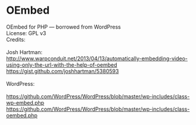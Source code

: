 OEmbed
======

OEmbed for PHP &mdash; borrowed from WordPress<br>
License:  GPL v3<br>
Credits: 
<br><br>
Josh Hartman: 
<br>
http://www.warpconduit.net/2013/04/13/automatically-embedding-video-using-only-the-url-with-the-help-of-oembed<br>
https://gist.github.com/joshhartman/5380593
<br><br>
WordPress:  
<br>
https://github.com/WordPress/WordPress/blob/master/wp-includes/class-wp-embed.php<br>
https://github.com/WordPress/WordPress/blob/master/wp-includes/class-oembed.php
